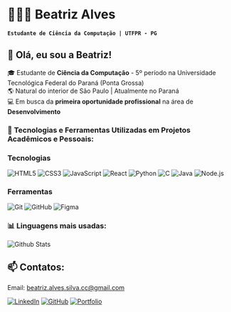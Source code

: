 # 👩🏻‍💻 Beatriz Alves

**`Estudante de Ciência da Computação | UTFPR - PG`**

## 👋 Olá, eu sou a Beatriz!

🎓 Estudante de **Ciência da Computação** - 5º período na Universidade Tecnológica Federal do Paraná (Ponta Grossa)  
🌎 Natural do interior de São Paulo | Atualmente no Paraná  
💻 Em busca da **primeira oportunidade profissional** na área de **Desenvolvimento**  

### 🚀 **Tecnologias e Ferramentas Utilizadas em Projetos Acadêmicos e Pessoais:**
### Tecnologias
![HTML5](https://img.shields.io/badge/HTML5-E34F26?style=for-the-badge&logo=html5&logoColor=white)
![CSS3](https://img.shields.io/badge/CSS3-1572B6?style=for-the-badge&logo=css3&logoColor=white)
![JavaScript](https://img.shields.io/badge/JavaScript-F7DF1E?style=for-the-badge&logo=javascript&logoColor=black)
![React](https://img.shields.io/badge/React-20232A?style=for-the-badge&logo=react&logoColor=61DAFB)
![Python](https://img.shields.io/badge/Python-3776AB?style=for-the-badge&logo=python&logoColor=white)
![C](https://img.shields.io/badge/C-00599C?style=for-the-badge&logo=c&logoColor=white)
![Java](https://img.shields.io/badge/Java-007396?style=for-the-badge&logo=java&logoColor=white)
![Node.js](https://img.shields.io/badge/Node.js-339933?style=for-the-badge&logo=node.js&logoColor=white)

### Ferramentas
![Git](https://img.shields.io/badge/Git-F05032?style=for-the-badge&logo=git&logoColor=white)
![GitHub](https://img.shields.io/badge/GitHub-181717?style=for-the-badge&logo=github&logoColor=white)
![Figma](https://img.shields.io/badge/Figma-F24E1E?style=for-the-badge&logo=figma&logoColor=white)

### 📊 **Linguagens mais usadas:**
<body>
  <img
    align="center"
    src="https://github-readme-stats.vercel.app/api/top-langs/?username=beatriz-alves-silva&theme=dark&hide_border=false&include_all_commits=true&count_private=true&layout=compact&hide=html"
    alt="Github Stats"
  />
</body>

## 📫 **Contatos:**
Email: beatriz.alves.silva.cc@gmail.com  

[![LinkedIn](https://img.shields.io/badge/LinkedIn-0077B5?style=regular)](https://www.linkedin.com/in/beatriz-alves-071820352/)
[![GitHub](https://img.shields.io/badge/GitHub-A020F0?style=flat)](https://github.com/beatriz-alves-silva)
[![Portfolio](https://img.shields.io/badge/Portfolio-FF6347?style=flat&logo=internet-explorer&logoColor=white)](https://bsilva-portfolio.netlify.app/)  

